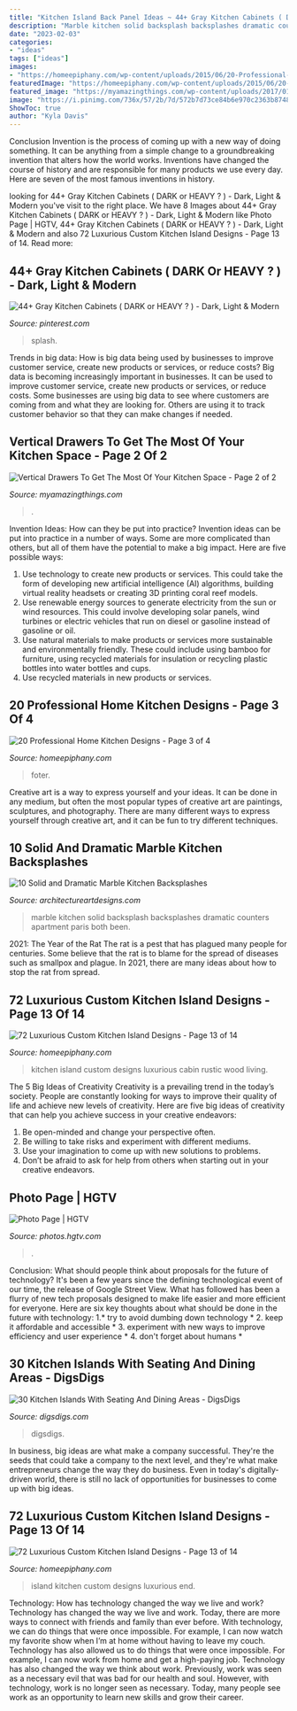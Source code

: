 ```yaml
---
title: "Kitchen Island Back Panel Ideas ~ 44+ Gray Kitchen Cabinets ( Dark Or Heavy ? )"
description: "Marble kitchen solid backsplash backsplashes dramatic counters apartment paris both been"
date: "2023-02-03"
categories:
- "ideas"
tags: ["ideas"]
images:
- "https://homeepiphany.com/wp-content/uploads/2015/06/20-Professional-Home-Kitchen-Designs-13.jpg"
featuredImage: "https://homeepiphany.com/wp-content/uploads/2015/06/20-Professional-Home-Kitchen-Designs-13.jpg"
featured_image: "https://myamazingthings.com/wp-content/uploads/2017/01/pull-out.jpg"
image: "https://i.pinimg.com/736x/57/2b/7d/572b7d73ce84b6e970c2363b87489b85.jpg"
ShowToc: true
author: "Kyla Davis"
---
```



Conclusion
Invention is the process of coming up with a new way of doing something. It can be anything from a simple change to a groundbreaking invention that alters how the world works. Inventions have changed the course of history and are responsible for many products we use every day. Here are seven of the most famous inventions in history.

	

		
looking for 44+ Gray Kitchen Cabinets ( DARK or HEAVY ? ) - Dark, Light &amp; Modern you've visit to the right place. We have 8 Images about 44+ Gray Kitchen Cabinets ( DARK or HEAVY ? ) - Dark, Light &amp; Modern like Photo Page | HGTV, 44+ Gray Kitchen Cabinets ( DARK or HEAVY ? ) - Dark, Light &amp; Modern and also 72 Luxurious Custom Kitchen Island Designs - Page 13 of 14. Read more:
		
    
## 44+ Gray Kitchen Cabinets ( DARK Or HEAVY ? ) - Dark, Light &amp; Modern

<img loading=lazy src="https://i.pinimg.com/736x/57/2b/7d/572b7d73ce84b6e970c2363b87489b85.jpg" onerror="this.onerror=null;this.src='https://tse2.mm.bing.net/th?id=OIP.nn92bx7gZrUi0psYdLOkOAHaLH&amp;pid=15.1';" alt="44+ Gray Kitchen Cabinets ( DARK or HEAVY ? ) - Dark, Light &amp; Modern">

_Source: pinterest.com_

>splash. 

	

Trends in big data: How is big data being used by businesses to improve customer service, create new products or services, or reduce costs?
Big data is becoming increasingly important in businesses. It can be used to improve customer service, create new products or services, or reduce costs. Some businesses are using big data to see where customers are coming from and what they are looking for. Others are using it to track customer behavior so that they can make changes if needed.

    
## Vertical Drawers To Get The Most Of Your Kitchen Space - Page 2 Of 2

<img loading=lazy src="https://myamazingthings.com/wp-content/uploads/2017/01/pull-out.jpg" onerror="this.onerror=null;this.src='https://tse3.mm.bing.net/th?id=OIP.6lSZtf_5BKsvQRHFYsSUkwHaLH&amp;pid=15.1';" alt="Vertical Drawers To Get The Most Of Your Kitchen Space - Page 2 of 2">

_Source: myamazingthings.com_

>. 

	

Invention Ideas: How can they be put into practice?
Invention ideas can be put into practice in a number of ways. Some are more complicated than others, but all of them have the potential to make a big impact. Here are five possible ways: 
1. Use technology to create new products or services. This could take the form of developing new artificial intelligence (AI) algorithms, building virtual reality headsets or creating 3D printing coral reef models.
2. Use renewable energy sources to generate electricity from the sun or wind resources. This could involve developing solar panels, wind turbines or electric vehicles that run on diesel or gasoline instead of gasoline or oil. 
3. Use natural materials to make products or services more sustainable and environmentally friendly. These could include using bamboo for furniture, using recycled materials for insulation or recycling plastic bottles into water bottles and cups. 
4. Use recycled materials in new products or services.

    
## 20 Professional Home Kitchen Designs - Page 3 Of 4

<img loading=lazy src="https://homeepiphany.com/wp-content/uploads/2015/06/20-Professional-Home-Kitchen-Designs-13.jpg" onerror="this.onerror=null;this.src='https://tse1.mm.bing.net/th?id=OIP.E7TW4B_b33GDwIR5KlS9ZQHaFj&amp;pid=15.1';" alt="20 Professional Home Kitchen Designs - Page 3 of 4">

_Source: homeepiphany.com_

>foter. 

	

Creative art is a way to express yourself and your ideas. It can be done in any medium, but often the most popular types of creative art are paintings, sculptures, and photography. There are many different ways to express yourself through creative art, and it can be fun to try different techniques.

    
## 10 Solid And Dramatic Marble Kitchen Backsplashes

<img loading=lazy src="http://www.architectureartdesigns.com/wp-content/uploads/2019/04/marble-kitchen5-630x945.jpg" onerror="this.onerror=null;this.src='https://tse1.mm.bing.net/th?id=OIP.c8HuZcUA2jeuao295FcpjAHaLH&amp;pid=15.1';" alt="10 Solid and Dramatic Marble Kitchen Backsplashes">

_Source: architectureartdesigns.com_

>marble kitchen solid backsplash backsplashes dramatic counters apartment paris both been. 

	

2021: The Year of the Rat
The rat is a pest that has plagued many people for centuries. Some believe that the rat is to blame for the spread of diseases such as smallpox and plague. In 2021, there are many ideas about how to stop the rat from spread.

    
## 72 Luxurious Custom Kitchen Island Designs - Page 13 Of 14

<img loading=lazy src="https://homeepiphany.com/wp-content/uploads/2015/09/72-Luxurious-Custom-Kitchen-Island-Designs-62.jpg" onerror="this.onerror=null;this.src='https://tse1.mm.bing.net/th?id=OIP.LAIJilcAgWgDplavPPs-cwHaE6&amp;pid=15.1';" alt="72 Luxurious Custom Kitchen Island Designs - Page 13 of 14">

_Source: homeepiphany.com_

>kitchen island custom designs luxurious cabin rustic wood living. 

	

The 5 Big Ideas of Creativity
Creativity is a prevailing trend in the today’s society. People are constantly looking for ways to improve their quality of life and achieve new levels of creativity. Here are five big ideas of creativity that can help you achieve success in your creative endeavors: 
1. Be open-minded and change your perspective often.
2. Be willing to take risks and experiment with different mediums.
3. Use your imagination to come up with new solutions to problems.
4. Don’t be afraid to ask for help from others when starting out in your creative endeavors.

    
## Photo Page | HGTV

<img loading=lazy src="https://hgtvhome.sndimg.com/content/dam/images/hgtv/fullset/2015/1/21/0/Sarah-Taylor_Taylor-Kitchen_Kitchen-Ceiling.jpg.rend.hgtvcom.616.862.suffix/1421878327374.jpeg" onerror="this.onerror=null;this.src='https://tse2.mm.bing.net/th?id=OIP.kekpz7Q8pIku4kEvteJsvgHaKX&amp;pid=15.1';" alt="Photo Page | HGTV">

_Source: photos.hgtv.com_

>. 

	

Conclusion: What should people think about proposals for the future of technology?
It's been a few years since the defining technological event of our time, the release of Google Street View. What has followed has been a flurry of new tech proposals designed to make life easier and more efficient for everyone. Here are six key thoughts about what should be done in the future with technology: 
1.* try to avoid dumbing down technology *
2. keep it affordable and accessible *
3. experiment with new ways to improve efficiency and user experience *
4. don't forget about humans *

    
## 30 Kitchen Islands With Seating And Dining Areas - DigsDigs

<img loading=lazy src="https://www.digsdigs.com/photos/05-kitchen-island-with-a-sofa.jpg" onerror="this.onerror=null;this.src='https://tse2.mm.bing.net/th?id=OIP.ptWoaODKxSrgxJVddMbhbgHaLH&amp;pid=15.1';" alt="30 Kitchen Islands With Seating And Dining Areas - DigsDigs">

_Source: digsdigs.com_

>digsdigs. 

	

In business, big ideas are what make a company successful. They're the seeds that could take a company to the next level, and they're what make entrepreneurs change the way they do business. Even in today's digitally-driven world, there is still no lack of opportunities for businesses to come up with big ideas.

    
## 72 Luxurious Custom Kitchen Island Designs - Page 13 Of 14

<img loading=lazy src="https://homeepiphany.com/wp-content/uploads/2015/09/72-Luxurious-Custom-Kitchen-Island-Designs-64.jpg" onerror="this.onerror=null;this.src='https://tse2.mm.bing.net/th?id=OIP.gt2jdt-Qkc-6uGNN8x3rRgHaE7&amp;pid=15.1';" alt="72 Luxurious Custom Kitchen Island Designs - Page 13 of 14">

_Source: homeepiphany.com_

>island kitchen custom designs luxurious end. 

	

Technology: How has technology changed the way we live and work?
Technology has changed the way we live and work. Today, there are more ways to connect with friends and family than ever before. With technology, we can do things that were once impossible. For example, I can now watch my favorite show when I’m at home without having to leave my couch. Technology has also allowed us to do things that were once impossible. For example, I can now work from home and get a high-paying job. Technology has also changed the way we think about work. Previously, work was seen as a necessary evil that was bad for our health and soul. However, with technology, work is no longer seen as necessary. Today, many people see work as an opportunity to learn new skills and grow their career.


